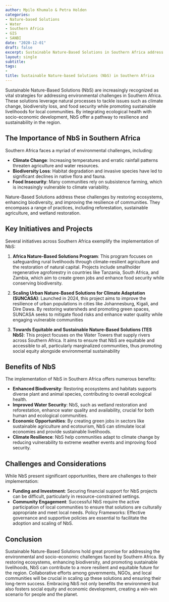 ```yaml
---
author: Mpilo Khumalo & Petra Holden
categories:
- Nature-based Solutions
- Water
- Southern Africa
- GIS 
- SANBI
date: "2020-12-01"
draft: false
excerpt: Sustainable Nature-Based Solutions in Southern Africa address climate challenges while enhancing biodiversity and community resilience.
layout: single
subtitle: 
tags:
- 
title: Sustainable Nature-based Solutions (NbS) in Southern Africa
---
```


Sustainable Nature-Based Solutions (NbS) are increasingly recognized as vital strategies for addressing environmental challenges in Southern Africa. These solutions leverage natural processes to tackle issues such as climate change, biodiversity loss, and food security while promoting sustainable livelihoods for local communities. By integrating ecological health with socio-economic development, NbS offer a pathway to resilience and sustainability in the region.

## The Importance of NbS in Southern Africa

Southern Africa faces a myriad of environmental challenges, including:

* __Climate Change__: Increasing temperatures and erratic rainfall patterns threaten agriculture and water resources.
* __Biodiversity Loss__: Habitat degradation and invasive species have led to significant declines in native flora and fauna.
* __Food Insecurity__: Many communities rely on subsistence farming, which is increasingly vulnerable to climate variability.

Nature-Based Solutions address these challenges by restoring ecosystems, enhancing biodiversity, and improving the resilience of communities. They encompass a range of practices, including reforestation, sustainable agriculture, and wetland restoration.

## Key Initiatives and Projects

Several initiatives across Southern Africa exemplify the implementation of NbS:

1. __Africa Nature-Based Solutions Program__: This program focuses on safeguarding rural livelihoods through climate-resilient agriculture and the restoration of natural capital. Projects include smallholder regenerative agroforestry in countries like Tanzania, South Africa, and Zambia, which aim to create green jobs and enhance food security while conserving biodiversity.

2. __Scaling Urban Nature-Based Solutions for Climate Adaptation (SUNCASA)__: Launched in 2024, this project aims to improve the resilience of urban populations in cities like Johannesburg, Kigali, and Dire Dawa. By restoring watersheds and promoting green spaces, SUNCASA seeks to mitigate flood risks and enhance water quality while engaging vulnerable communities

3. __Towards Equitable and Sustainable Nature-Based Solutions (TES NbS)__: This project focuses on the Water Towers that supply rivers across Southern Africa. It aims to ensure that NbS are equitable and accessible to all, particularly marginalized communities, thus promoting social equity alongside environmental sustainability

## Benefits of NbS

The implementation of NbS in Southern Africa offers numerous benefits:

* __Enhanced Biodiversity__: Restoring ecosystems and habitats supports diverse plant and animal species, contributing to overall ecological health.
* __Improved Water Security__: NbS, such as wetland restoration and reforestation, enhance water quality and availability, crucial for both human and ecological communities.
* __Economic Opportunities__: By creating green jobs in sectors like sustainable agriculture and ecotourism, NbS can stimulate local economies and provide sustainable livelihoods.
* __Climate Resilience__: NbS help communities adapt to climate change by reducing vulnerability to extreme weather events and improving food security.

## Challenges and Considerations

While NbS present significant opportunities, there are challenges to their implementation:

* __Funding and Investment__: Securing financial support for NbS projects can be difficult, particularly in resource-constrained settings.
* __Community Engagement__: Successful NbS require the active participation of local communities to ensure that solutions are culturally appropriate and meet local needs.
    Policy Frameworks: Effective governance and supportive policies are essential to facilitate the adoption and scaling of NbS.

## Conclusion

Sustainable Nature-Based Solutions hold great promise for addressing the environmental and socio-economic challenges faced by Southern Africa. By restoring ecosystems, enhancing biodiversity, and promoting sustainable livelihoods, NbS can contribute to a more resilient and equitable future for the region. Collaborative efforts among governments, NGOs, and local communities will be crucial in scaling up these solutions and ensuring their long-term success. Embracing NbS not only benefits the environment but also fosters social equity and economic development, creating a win-win scenario for people and the planet.





